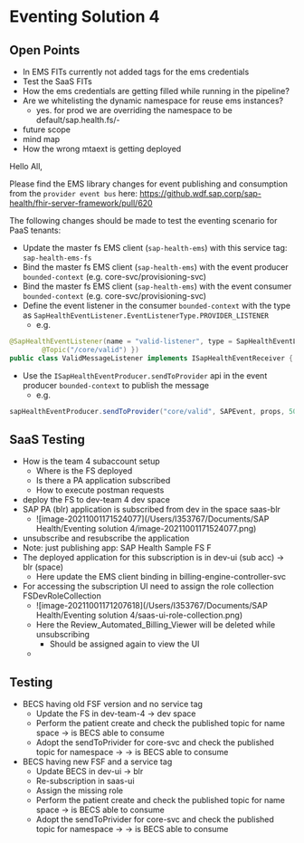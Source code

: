 # Eventing Solution 4

## Open Points

- In EMS FITs currently not added tags for the ems credentials
- Test the SaaS FITs
- How the ems credentials are getting filled while running in the pipeline?
- Are we whitelisting the dynamic namespace for reuse ems instances?
  - yes. for prod we are overriding the namespace to be default/sap.health.fs/-
- future scope
- mind map
- How the wrong mtaext is getting deployed

Hello All,

Please find the EMS library changes for event publishing and consumption from the `provider event bus` here: https://github.wdf.sap.corp/sap-health/fhir-server-framework/pull/620

The following changes should be made to test the eventing scenario for PaaS tenants:

- Update the master fs EMS client (`sap-health-ems`) with this service tag: `sap-health-ems-fs`
- Bind the master fs EMS client (`sap-health-ems`) with the event producer `bounded-context` (e.g. core-svc/provisioning-svc)
- Bind the master fs EMS client (`sap-health-ems`) with the event consumer `bounded-context` (e.g. core-svc/provisioning-svc)
- Define the event listener in the consumer `bounded-context` with the type as `SapHealthEventListener.EventListenerType.PROVIDER_LISTENER` 
  - e.g.

```java
@SapHealthEventListener(name = "valid-listener", type = SapHealthEventListener.EventListenerType.PROVIDER_LISTENER, topics = {
        @Topic("/core/valid") })
public class ValidMessageListener implements ISapHealthEventReceiver {
```

- Use the `ISapHealthEventProducer.sendToProvider` api in the event producer `bounded-context` to publish the message
  - e.g.

```java
sapHealthEventProducer.sendToProvider("core/valid", SAPEvent, props, 50000, scpTenant);
```

## SaaS Testing

- How is the team 4 subaccount setup
  - Where is the FS deployed
  - Is there a PA application subscribed
  - How to execute postman requests
- deploy the FS to dev-team 4 dev space
- SAP PA (blr) application is subscribed from dev in the space saas-blr
  - ![image-20211001171524077](/Users/I353767/Documents/SAP Health/Eventing solution 4/image-20211001171524077.png)
- unsubscribe and resubscribe the application
- Note: just publishing app: SAP Health Sample FS F
- The deployed application for this subscription is in dev-ui (sub acc) -> blr (space)
  - Here update the EMS client binding in billing-engine-controller-svc
- For accessing the subscription UI need to assign the role collection FSDevRoleCollection
  - ![image-20211001171207618](/Users/I353767/Documents/SAP Health/Eventing solution 4/saas-ui-role-collection.png)
  - Here the Review_Automated_Billing_Viewer will be deleted while unsubscribing
    - Should be assigned again to view the UI
  - 

## Testing

- BECS having old FSF version and no service tag
  - Update the FS in dev-team-4 -> dev space
  - Perform the patient create and check the published topic for name space -> is BECS able to consume
  - Adopt the sendToPrivider for core-svc and check the published topic for namespace -> -> is BECS able to consume
- BECS having new FSF and a service tag
  - Update BECS in dev-ui -> blr
  - Re-subscription in saas-ui
  - Assign the missing role
  - Perform the patient create and check the published topic for name space -> is BECS able to consume
  - Adopt the sendToPrivider for core-svc and check the published topic for namespace -> -> is BECS able to consume